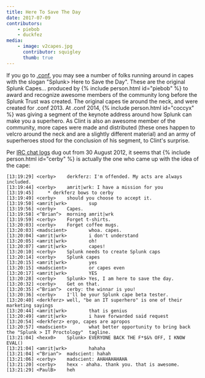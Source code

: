 ```yaml
---
title: Here To Save The Day
date: 2017-07-09
contributors:
    - piebob
    - duckfez
media:
    - image: v2capes.jpg
      contributor: squigley
      thumb: true
---
```

If you go to [.conf](https://conf.splunk.com/), you may see a number of folks running around in capes with the slogan "Splunk> Here to Save the Day". These are the original Splunk Capes... produced by {% include person.html id="piebob" %} to award and recognize awesome members of the community long before the Splunk Trust was created. The original capes tie around the neck, and were created for .conf 2013. At .conf 2014, {% include person.html id="coccyx" %} was giving a segment of the keynote address around how Splunk can make you a superhero. As Clint is also an awesome member of the community, more capes were made and distributed (these ones happen to velcro around the neck and are a slightly different material) and an army of superheroes stood for the conclusion of his segment, to Clint's surprise.

Per [IRC chat logs](https://wiki.splunk.com/Community:IRC) dug out from 30 August 2012, it seems that {% include person.html id="cerby" %} is actually the one who came up with the idea of the cape: 

    [13:19:29] <cerby>    derkferz: I'm offended. My acts are always included.
    [13:19:44] <cerby>    amrit|wrk: I have a mission for you
    [13:19:45]     * derkferz bows to cerby
    [13:19:49] <cerby>    should you choose to accept it.
    [13:19:50] <amrit|wrk>        sup
    [13:19:56] <cerby>    Capes.
    [13:19:58] <^Brian^>  morning amrit|wrk
    [13:19:59] <cerby>    Forget t-shirts.
    [13:20:03] <cerby>    Forget coffee mugs.
    [13:20:03] <madscient>        whoa. capes.
    [13:20:04] <amrit|wrk>        i don't understand
    [13:20:05] <amrit|wrk>        oh!
    [13:20:07] <amrit|wrk>        capes!
    [13:20:10] <cerby>    Splunk needs to create Splunk caps
    [13:20:14] <cerby>    Splunk capes
    [13:20:15] <amrit|wrk>        yes
    [13:20:15] <madscient>        or capes even
    [13:20:17] <amrit|wrk>        YES
    [13:20:28] <cerby>    Splunk> Yes, I am here to save the day.
    [13:20:32] <cerby>    Get on that.
    [13:20:35] <^Brian^>  cerby: the winnar is you!
    [13:20:36] <cerby>    I'll be your Splunk cape beta tester.
    [13:20:40] <derkferz> well, "be an IT superhero" is one of their marketing sayings
    [13:20:44] <amrit|wrk>        that is genius
    [13:20:49] <amrit|wrk>        i have forwarded said request
    [13:20:54] <derkferz> ergo, capes are apropos
    [13:20:57] <madscient>        what better opportunity to bring back the "Splunk > IT Proctology"  tagline.
    [13:21:04] <hexx0>    Splunk> EVERYONE BACK THE F*$&% OFF, I KNOW EVAL()
    [13:21:04] <amrit|wrk>        hahaha
    [13:21:04] <^Brian^>  madscient: hahah
    [13:21:06] <cerby>    madscient: AHAHAHAHAHA
    [13:21:20] <cerby>    hexx - ahaha. thank you. that is awesome.
    [13:21:29] <PaulB>    heh

